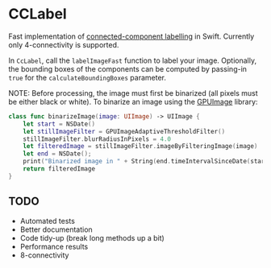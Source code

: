 # CCLabel

Fast implementation of [connected-component labelling](https://en.wikipedia.org/wiki/Connected-component_labeling) in Swift. 
Currently only 4-connectivity is supported. 

In `CcLabel`, call the `labelImageFast` function to label your image. Optionally, the bounding boxes of the components can be 
computed by passing-in `true` for the `calculateBoundingBoxes` parameter.

NOTE: Before processing, the image must first be binarized (all pixels must be either black or white). 
To binarize an image using the [GPUImage](https://github.com/BradLarson/GPUImage) library:

```swift
class func binarizeImage(image: UIImage) -> UIImage {
    let start = NSDate()
    let stillImageFilter = GPUImageAdaptiveThresholdFilter()
    stillImageFilter.blurRadiusInPixels = 4.0
    let filteredImage = stillImageFilter.imageByFilteringImage(image)
    let end = NSDate();
    print("Binarized image in " + String(end.timeIntervalSinceDate(start)) + " seconds")
    return filteredImage
}
```

## TODO

 * Automated tests
 * Better documentation
 * Code tidy-up (break long methods up a bit)
 * Performance results
 * 8-connectivity